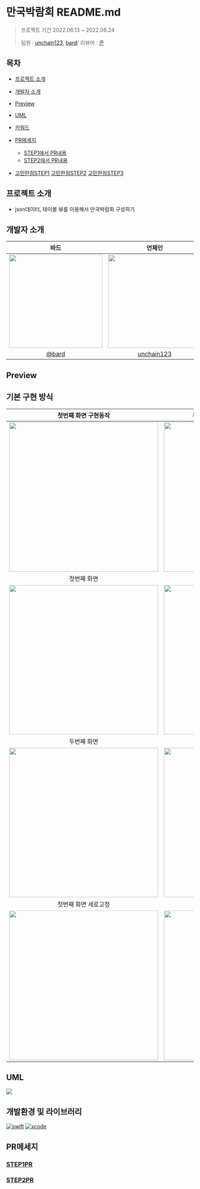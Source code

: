 # 만국박람회 README.md
>프로젝트 기간 2022.06.13 ~ 2022.06.24
>
>팀원 : [unchain123](https://github.com/unchain123), [bard](https://github.com/bar-d)/ 리뷰어 : [콘](https://github.com/protocorn93)
## 목차

- [프로젝트 소개](#프로젝트-소개)  
- [개발자 소개](#개발자-소개)  
- [Preview](#Preview)  
- [UML](#UML)  
- [키워드](#키워드)  
- [PR메세지](#PR메세지)  
    - [STEP1에서 PR내용](#STEP1PR)
    - [STEP2에서 PR내용](#STEP2PR)

- [고민한점STEP1](https://github.com/bar-d/ios-exposition-universelle/blob/develop/%EB%A7%8C%EA%B5%AD%EB%B0%95%EB%9E%8C%ED%9A%8CSTEP1)
[고민한점STEP2](https://github.com/bar-d/ios-exposition-universelle/blob/develop/%EB%A7%8C%EA%B5%AD%EB%B0%95%EB%9E%8C%ED%9A%8CSTEP2)
[고민한점STEP3](https://github.com/bar-d/ios-exposition-universelle/blob/develop/%EB%A7%8C%EA%B5%AD%EB%B0%95%EB%9E%8C%ED%9A%8CSTEP3)
## 프로젝트 소개
- json데이터, 테이블 뷰를 이용해서 만국박람회 구성하기

## 개발자 소개
|바드|언체인|
|:---:|:---:|
|<img src="https://avatars.githubusercontent.com/u/92622931?v=4" width="250" height="250">|<img src="https://i.imgur.com/gEAc4rf.png" width="250" height="250">|
|[@bard](https://github.com/bar-d)|[unchain123](https://github.com/unchain123)|

## Preview
## 기본 구현 방식

|첫번째 화면 구현동작|두번째 화면 및 세번째 화면 구현 동작|  
|:---:|:---:|  
|<img src="https://i.imgur.com/xJfUNws.gif" width="400"/>|<img src="https://i.imgur.com/PVU2seK.gif" width="400"/>|  
|첫번째 화면|첫번째 화면 최하단 부분|  
|<img src="https://i.imgur.com/5aqX8xW.jpg" width="400"/>|<img src="https://i.imgur.com/KcARFwP.png" width="400"/>|  
|두번째 화면|세번째 화면|   
|<img src="https://i.imgur.com/H2PgbqG.png" width="400"/>|<img src="https://i.imgur.com/LZiPiKM.png" width="400"/>|  
|첫번째 화면 세로고정|다이나믹 타입 적용|  
|<img src = "https://i.imgur.com/cEsrsJ6.gif" width = 400>|<img src="https://user-images.githubusercontent.com/92622931/175485822-5a3ae0e0-a50e-44ef-be90-66d3da091ec4.gif" width="400"/>|


## UML
![](https://i.imgur.com/OGGKLIN.jpg)


## 개발환경 및 라이브러리
[![swift](https://img.shields.io/badge/swift-5.6-orange)]() [![xcode](https://img.shields.io/badge/Xcode-13.3-blue)]()

## PR메세지
### [STEP1PR](https://github.com/yagom-academy/ios-exposition-universelle/pull/169)
### [STEP2PR](https://github.com/yagom-academy/ios-exposition-universelle/pull/176)


